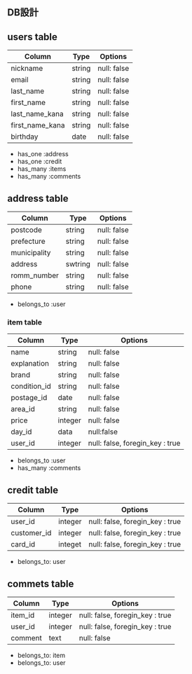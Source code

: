 ## DB設計

## users table
| Column           | Type     | Options           |
| ---------------- | ----     | -------           |
|  nickname        |  string  |  null: false      |
|  email           |  string  |  null: false      |
|  last_name       |  string  |  null: false      |
|  first_name      |  string  | null: false       |
|  last_name_kana  |  string  |  null: false      |
|  first_name_kana |  string  |  null: false      |
|  birthday         |  date    |    null: false    |

- has_one :address
- has_one :credit
- has_many :items
- has_many :comments






## address table
| Column       | Type | Options       |
| ------       | ---- | -------       |
| postcode     | string |  null: false|
| prefecture   | string | null: false |
| municipality | string | null: false |
| address      | swtring| null: false |
| romm_number  | string | null: false |
| phone        | string | null: false |

- belongs_to :user





 
### item table
| Column       | Type   | Options                         |
| ------       | ----   | -------                         |
| name         | string | null: false                     |
| explanation  | string | null: false                     |
| brand        | string | null: false                     |
| condition_id | string | null: false                     |
| postage_id   | date   | null: false                     |
| area_id      | string | null: false                     |
| price        | integer| null: false                     |
| day_id       | data   | null:false                      |
| user_id      | integer| null: false, foregin_key : true |

- belongs_to :user
- has_many :comments




## credit table
| Column      | Type    | Options                         |
| ------      | ----    | -------                         |
| user_id     | integer | null: false, foregin_key : true |
| customer_id | integer | null: false, foregin_key : true |
| card_id     | integet | null: false, foregin_key : true |

- belongs_to: user 



## commets table
| Column  | Type    | Options                         |
| ------  | ----    | -------                         |
| item_id | integer | null: false, foregin_key : true |
| user_id | integer | null: false, foregin_key : true |
| comment | text    | null: false                      |

- belongs_to: item
- belongs_to: user
